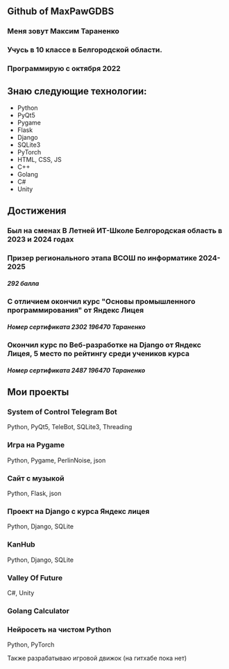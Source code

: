 ## Github of MaxPawGDBS
### Меня зовут Максим Тараненко
### Учусь в 10 классе в Белгородской области. 
### Программирую с октября 2022
## Знаю следующие технологии:
- Python
- PyQt5
- Pygame
- Flask
- Django
- SQLite3
- PyTorch
- HTML, CSS, JS
- C++
- Golang
- C#
- Unity

## Достижения
### Был на сменах В Летней ИТ-Школе Белгородская область в 2023 и 2024 годах
### Призер регионального этапа ВСОШ по информатике 2024-2025
##### 292 балла
### С отличием окончил курс "Основы промышленного программирования" от Яндекс Лицея 
##### Номер сертификата 2302 196470 Тараненко
### Окончил курс по Веб-разработке на Django от Яндекс Лицея, 5 место по рейтингу среди учеников курса
##### Номер сертификата 2487 196470 Тараненко

## Мои проекты
### System of Control Telegram Bot 
Python, PyQt5, TeleBot, SQLite3, Threading
### Игра на Pygame
Python, Pygame, PerlinNoise, json
### Сайт с музыкой
Python, Flask, json
### Проект на Django с курса Яндекс лицея
Python, Django, SQLite
### KanHub
Python, Django, SQLite
### Valley Of Future
C#, Unity
### Golang Calculator
### Нейросеть на чистом Python
Python, PyTorch

Также разрабатываю игровой движок (на гитхабе пока нет)
